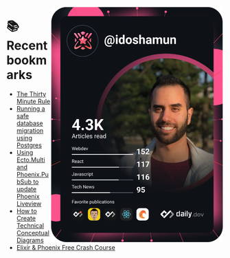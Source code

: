 <a href="https://app.daily.dev/idoshamun"><img src="https://raw.githubusercontent.com/idoshamun/idoshamun/devcard/devcard.svg" align='right' width="400" alt="Ido Shamun's Dev Card"/></a>

# 📚 Recent bookmarks
<!-- BOOKMARKS:START -->
- [The Thirty Minute Rule](https://app.daily.dev/posts/7Al92RvXR?utm_source=rss&utm_medium=bookmarks&utm_campaign=28849d86070e4c099c877ab6837c61f0)
- [Running a safe database migration using Postgres](https://app.daily.dev/posts/GOXJyiR5h?utm_source=rss&utm_medium=bookmarks&utm_campaign=28849d86070e4c099c877ab6837c61f0)
- [Using Ecto.Multi and Phoenix.PubSub to update Phoenix Liveview](https://app.daily.dev/posts/DSpMZ_64g?utm_source=rss&utm_medium=bookmarks&utm_campaign=28849d86070e4c099c877ab6837c61f0)
- [How to Create Technical Conceptual Diagrams](https://app.daily.dev/posts/fBF_JuD0T?utm_source=rss&utm_medium=bookmarks&utm_campaign=28849d86070e4c099c877ab6837c61f0)
- [Elixir &amp; Phoenix Free Crash Course](https://app.daily.dev/posts/Zk-3opD5G?utm_source=rss&utm_medium=bookmarks&utm_campaign=28849d86070e4c099c877ab6837c61f0)
<!-- BOOKMARKS:END -->

